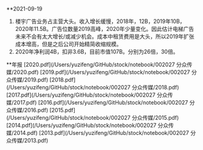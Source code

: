 **2021-09-19
1. 楼宇广告业务占主营大头。收入增长缓慢，2018年，12B，2019年10B，2020年11.5B。广告位数量2019高峰，2020年少量变化。因此估计电梯广告未来不会有太大增长/或减少机会。成本中租赁费用是大头，所以2019年扩张成本增高，但是之后公司开始精简收缩规模。
2. 2020年净利润4B，扣非3.6B，目前市值107B。分别为26倍，30倍。

**年报
[2020.pdf](/Users/yuzifeng/GitHub/stock/notebook/002027 分众传媒/2020.pdf)
[2019.pdf](/Users/yuzifeng/GitHub/stock/notebook/002027 分众传媒/2019.pdf)
[2018.pdf](/Users/yuzifeng/GitHub/stock/notebook/002027 分众传媒/2018.pdf)
[2017.pdf](/Users/yuzifeng/GitHub/stock/notebook/002027 分众传媒/2017.pdf)
[2016.pdf](/Users/yuzifeng/GitHub/stock/notebook/002027 分众传媒/2016.pdf)
[2015.pdf](/Users/yuzifeng/GitHub/stock/notebook/002027 分众传媒/2015.pdf)
[2014.pdf](/Users/yuzifeng/GitHub/stock/notebook/002027 分众传媒/2014.pdf)
[2013.pdf](/Users/yuzifeng/GitHub/stock/notebook/002027 分众传媒/2013.pdf)